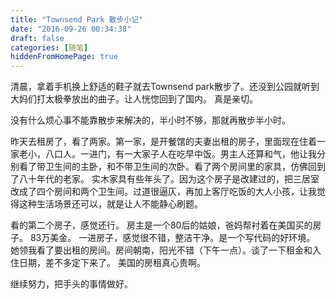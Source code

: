 ```yaml
---
title: "Townsend Park 散步小记"
date: "2016-09-26 00:34:38"
draft: false
categories: [随笔]
hiddenFromHomePage: true
---
```

清晨，拿着手机换上舒适的鞋子就去Townsend park散步了。还没到公园就听到大妈们打太极拳放出的曲子。让人恍惚回到了国内。 真是亲切。

没有什么烦心事不能靠散步来解决的，半小时不够，那就再散步半小时。

昨天去租房了，看了两家。第一家，是开餐馆的夫妻出租的房子，里面现在住着一家老小，八口人。一进门，有一大家子人在吃早中饭。男主人还算和气，他让我分别看了带卫生间的主卧，和不带卫生间的次卧。看了两个房间里的家具，仿佛回到了八十年代的老家。 实木家具有些年头了。因为这个房子是改建过的，把三居室改成了四个房间和两个卫生间。过道很逼仄，再加上客厅吃饭的大人小孩，让我觉得这种生活场景还可以，就是让人不能静心刷题。 

看的第二个房子，感觉还行。 房主是一个80后的姑娘，爸妈帮衬着在美国买的房子。 83万美金。 一进房子，感觉很不错，整洁干净。是一个写代码的好环境。 她领我看了要出租的房间。房间朝南，阳光不错（下午一点）。谈了一下租金和入住日期，差不多定下来了。 美国的房租真心贵啊。

继续努力，把手头的事情做好。
